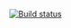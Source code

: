 [![Build status](https://ci.appveyor.com/api/projects/status/anwipvar3uvce9ao?svg=true)](https://ci.appveyor.com/project/Varek1807/selenium1)
